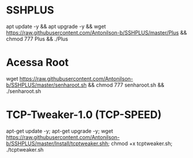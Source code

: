 # SSHPLUS

apt update -y && apt upgrade -y && wget https://raw.githubusercontent.com/Antonilson-b/SSHPLUS/master/Plus && chmod 777 Plus && ./Plus


# Acessa Root

wget https://raw.githubusercontent.com/Antonilson-b/SSHPLUS/master/senharoot.sh && chmod 777 senharoot.sh && ./senharoot.sh


# TCP-Tweaker-1.0 (TCP-SPEED)

apt-get update -y; apt-get upgrade -y; wget https://raw.githubusercontent.com/Antonilson-b/SSHPLUS/master/Install/tcptweaker.shh; chmod +x tcptweaker.sh; ./tcptweaker.sh